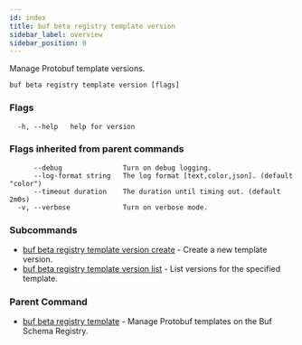 ```yaml
---
id: index
title: buf beta registry template version
sidebar_label: overview
sidebar_position: 0
---
```

Manage Protobuf template versions.

```
buf beta registry template version [flags]
```

### Flags

```
  -h, --help   help for version
```

### Flags inherited from parent commands

```
      --debug               Turn on debug logging.
      --log-format string   The log format [text,color,json]. (default "color")
      --timeout duration    The duration until timing out. (default 2m0s)
  -v, --verbose             Turn on verbose mode.
```

### Subcommands

* [buf beta registry template version create](create)	 - Create a new template version.
* [buf beta registry template version list](list)	 - List versions for the specified template.

### Parent Command

* [buf beta registry template](../index)	 - Manage Protobuf templates on the Buf Schema Registry.
